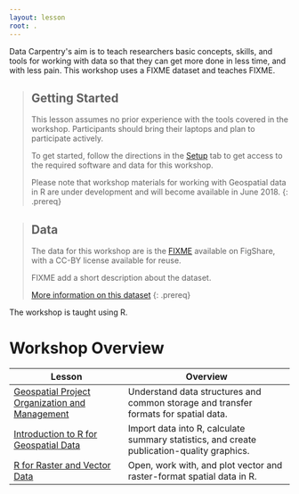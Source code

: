 ```yaml
---
layout: lesson
root: .
---
```


Data Carpentry's aim is to teach researchers basic concepts, skills, and tools for working with data so that they can get more done in less time, and with less pain. This workshop uses a FIXME dataset and teaches FIXME.


> ## Getting Started
>
> This lesson assumes no prior experience with the tools covered in the workshop.
> Participants should bring their laptops and plan to participate actively.
>
> To get started, follow the directions in the [Setup](setup.html) tab to
> get access to the required software and data for this workshop.
>
> Please note that workshop materials for working with Geospatial data in R are under development and will become available
> in June 2018.
{: .prereq}

> ## Data
>
> The data for this workshop are is the [FIXME](FIXME) available on FigShare, with a CC-BY license available for reuse.
>
> FIXME add a short description about the dataset.
>
> [More information on this dataset](data)
{: .prereq}

The workshop is taught using R.


# Workshop Overview

| Lesson    | Overview |
| ------- | ---------- |
| [Geospatial Project Organization and Management](http://www.datacarpentry.org/organization-geospatial/) | Understand data structures and common storage and transfer formats for spatial data. |
| [Introduction to R for Geospatial Data](http://www.datacarpentry.org/r-intro-geospatial) | Import data into R, calculate summary statistics, and create publication-quality graphics. |
| [R for Raster and Vector Data](http://www.datacarpentry.org/r-raster-vector-geospatial) | Open, work with, and plot vector and raster-format spatial data in R. |
